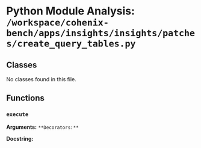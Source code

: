 # Python Module Analysis: `/workspace/cohenix-bench/apps/insights/insights/patches/create_query_tables.py`

## Classes

No classes found in this file.


## Functions

### `execute`
**Arguments:** ``
**Decorators:** ``

**Docstring:**
```

```

